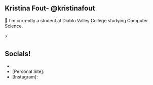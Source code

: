 ## Kristina Fout- @kristinafout
📓 I'm currently a student at Diablo Valley College studying Computer Science.

⚡️


## Socials!
* [LinkedIn]: (https://www.linkedin.com/in/kristina-f-66b0a8227/)
* [Personal Site]:
* [Instagram]:
